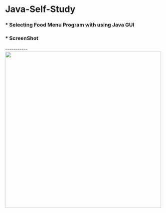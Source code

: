 # Java-Self-Study

<h3>
* Selecting Food Menu Program with using Java GUI
</h3>


<h3>* ScreenShot </h3> 
-----------
<div>
<img width="500" src="https://user-images.githubusercontent.com/70090460/103472433-e37ba680-4dd0-11eb-87a9-215817c1d0b0.PNG">
</div>
